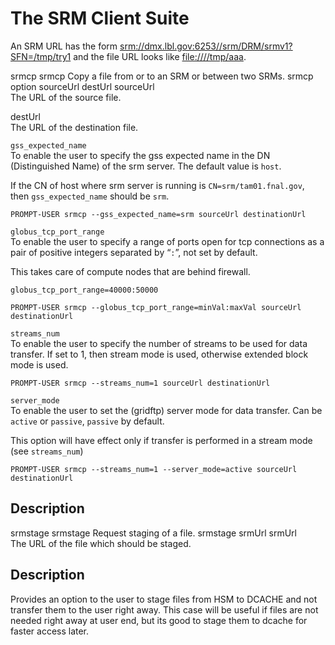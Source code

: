 The SRM Client Suite
====================

An SRM URL has the form <srm://dmx.lbl.gov:6253//srm/DRM/srmv1?SFN=/tmp/try1> and the file URL looks like <file:////tmp/aaa>.

srmcp
srmcp
Copy a file from or to an SRM or between two SRMs.
srmcp
option
sourceUrl
destUrl
sourceUrl  
The URL of the source file.

destUrl  
The URL of the destination file.

<!-- -->

`gss_expected_name`  
To enable the user to specify the gss expected name in the DN (Distinguished Name) of the srm server. The default value is `host`.

If the CN of host where srm server is running is `CN=srm/tam01.fnal.gov`, then `gss_expected_name` should be `srm`.

    PROMPT-USER srmcp --gss_expected_name=srm sourceUrl destinationUrl

`globus_tcp_port_range`  
To enable the user to specify a range of ports open for tcp connections as a pair of positive integers separated by “`:`”, not set by default.

This takes care of compute nodes that are behind firewall.

`globus_tcp_port_range=40000:50000` 

    PROMPT-USER srmcp --globus_tcp_port_range=minVal:maxVal sourceUrl destinationUrl

`streams_num`  
To enable the user to specify the number of streams to be used for data transfer. If set to 1, then stream mode is used, otherwise extended block mode is used.

    PROMPT-USER srmcp --streams_num=1 sourceUrl destinationUrl

`server_mode`  
To enable the user to set the (gridftp) server mode for data transfer. Can be `active` or `passive`, `passive` by default.

This option will have effect only if transfer is performed in a stream mode (see `streams_num`)

    PROMPT-USER srmcp --streams_num=1 --server_mode=active sourceUrl destinationUrl

Description
-----------

srmstage
srmstage
Request staging of a file.
srmstage
srmUrl
srmUrl  
The URL of the file which should be staged.

Description
-----------

Provides an option to the user to stage files from HSM to DCACHE and not transfer them to the user right away. This case will be useful if files are not needed right away at user end, but its good to stage them to dcache for faster access later.
